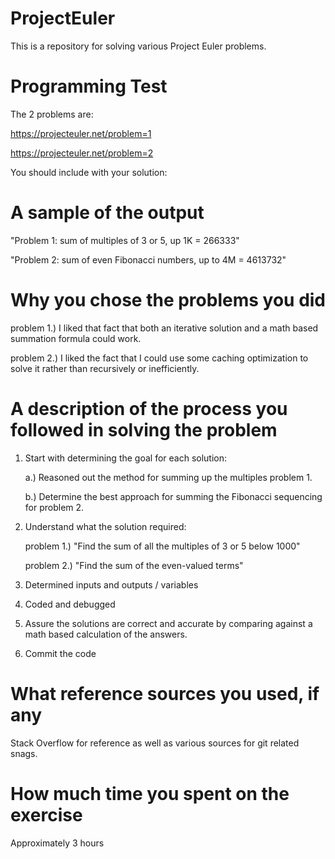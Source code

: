 # ProjectEuler
This is a repository for solving various Project Euler problems.

# Programming Test

The 2 problems are:

https://projecteuler.net/problem=1

https://projecteuler.net/problem=2

You should include with your solution:

# A sample of the output

"Problem 1: sum of multiples of 3 or 5, up 1K = 266333"

"Problem 2: sum of even Fibonacci numbers, up to 4M = 4613732"

# Why you chose the problems you did

  problem 1.) I liked that fact that both an iterative solution and a math based summation formula could work.
  
  problem 2.) I liked the fact that I could use some caching optimization to solve it rather than recursively or inefficiently.

# A description of the process you followed in solving the problem

1. Start with determining the goal for each solution:

   a.) Reasoned out the method for summing up the multiples problem 1. 

   b.) Determine the best approach for summing the Fibonacci sequencing for problem 2.

2. Understand what the solution required:
  
   problem 1.) "Find the sum of all the multiples of 3 or 5 below 1000"
  
   problem 2.) "Find the sum of the even-valued terms" 

3. Determined inputs and outputs / variables

4. Coded and debugged

5. Assure the solutions are correct and accurate by comparing against a math based calculation of the answers.

6. Commit the code

# What reference sources you used, if any

 Stack Overflow for reference as well as various sources for git related snags.

# How much time you spent on the exercise

 Approximately 3 hours
